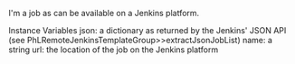 I'm a job as can be available on a Jenkins platform.

Instance Variables
	json:		a dictionary as returned by the Jenkins' JSON API (see PhLRemoteJenkinsTemplateGroup>>extractJsonJobList)
	name:		a string
	url:		the location of the job on the Jenkins platform
